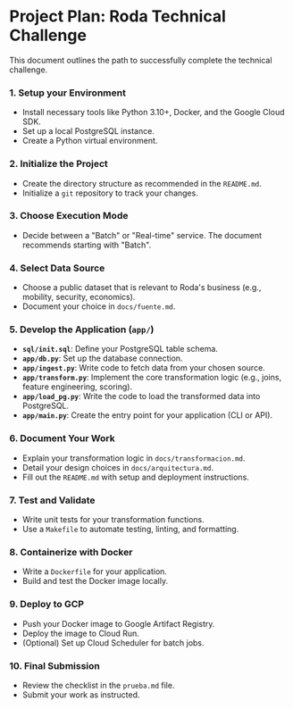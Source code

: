 # Project Plan: Roda Technical Challenge

This document outlines the path to successfully complete the technical challenge.

### 1. Setup your Environment
*   Install necessary tools like Python 3.10+, Docker, and the Google Cloud SDK.
*   Set up a local PostgreSQL instance.
*   Create a Python virtual environment.

### 2. Initialize the Project
*   Create the directory structure as recommended in the `README.md`.
*   Initialize a `git` repository to track your changes.

### 3. Choose Execution Mode
*   Decide between a "Batch" or "Real-time" service. The document recommends starting with "Batch".

### 4. Select Data Source
*   Choose a public dataset that is relevant to Roda's business (e.g., mobility, security, economics).
*   Document your choice in `docs/fuente.md`.

### 5. Develop the Application (`app/`)
*   **`sql/init.sql`**: Define your PostgreSQL table schema.
*   **`app/db.py`**: Set up the database connection.
*   **`app/ingest.py`**: Write code to fetch data from your chosen source.
*   **`app/transform.py`**: Implement the core transformation logic (e.g., joins, feature engineering, scoring).
*   **`app/load_pg.py`**: Write the code to load the transformed data into PostgreSQL.
*   **`app/main.py`**: Create the entry point for your application (CLI or API).

### 6. Document Your Work
*   Explain your transformation logic in `docs/transformacion.md`.
*   Detail your design choices in `docs/arquitectura.md`.
*   Fill out the `README.md` with setup and deployment instructions.

### 7. Test and Validate
*   Write unit tests for your transformation functions.
*   Use a `Makefile` to automate testing, linting, and formatting.

### 8. Containerize with Docker
*   Write a `Dockerfile` for your application.
*   Build and test the Docker image locally.

### 9. Deploy to GCP
*   Push your Docker image to Google Artifact Registry.
*   Deploy the image to Cloud Run.
*   (Optional) Set up Cloud Scheduler for batch jobs.

### 10. Final Submission
*   Review the checklist in the `prueba.md` file.
*   Submit your work as instructed.

